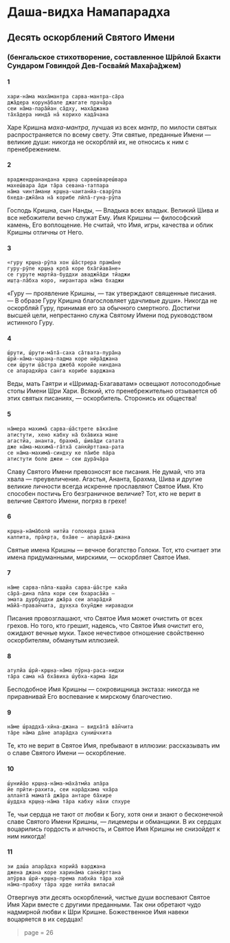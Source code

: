 # Даша-видха Намапарадха

## Десять оскорблений Святого Имени

### (бенгальское стихотворение, составленное Ш́рӣлой Бхакти Сундаром Говиндой Дев-Госва̄мӣ Маха̄ра̄джем)

#### 1

    хари-на̄ма маха̄мантра сарва-мантра-са̄ра
    джа̄дера корун̣а̄бале джагате прача̄ра
    сеи на̄ма-пара̄йан̣ са̄дху, маха̄джана
    та̄ха̄дера нинда̄ на̄ корихо када̄чана

Харе Кришна *маха-мантра*, лучшая из всех *мантр*, по милости святых распространяется по всему свету. Эти святые, преданные Имени — великие души: никогда не оскорбляй их, не относись к ним с пренебрежением.

#### 2

    враджендранандана кр̣ш̣н̣а сарвеш́вареш́вара
    махеш́вара а̄ди та̄ра севана-татпара
    на̄ма чинта̄ман̣и кр̣ш̣н̣а-чаитанйа-сварӯпа
    бхеда-джн̃а̄на на̄ корибе лӣла̄-гун̣а-рӯпа

Господь Кришна, сын Нанды, — Владыка всех владык. Великий Шива и все небожители вечно служат Ему. Имя Кришны — философский камень, Его воплощение. Не считай, что Имя, игры, качества и облик Кришны отличны от Него.

#### 3

    «гуру кр̣ш̣н̣а-рӯпа хон ш́а̄стрера прама̄н̣е
    гуру-рӯпе кр̣ш̣н̣а кр̣па̄ коре бха̄гйава̄не»
    се гуруте мартйа-буддхи аваджн̃а̄ди тйаджи
    иш̣т̣а-ла̄бха коро, нирантара на̄ма бхаджи

«Гуру — проявление Кришны, — так утверждают священные писания. — В образе Гуру Кришна благословляет удачливые души». Никогда не оскорбляй Гуру, принимая его за обычного смертного. Достигни высшей цели, непрестанно служа Святому Имени под руководством истинного Гуру.

#### 4

    ш́рути, ш́рути-ма̄та̄-саха са̄твата-пура̄н̣а
    ш́рӣ-на̄ма-чаран̣а-падма коре нӣра̄джана
    сеи ш́рути ш́а̄стра джеба̄ коройе ниндана
    се апарадхӣра сан̇га корибе варджана

Веды, мать Гаятри и «Шримад-Бхагаватам» освещают лотосоподобные стопы Имени Шри Хари. Всякий, кто пренебрежительно отзывается об этих святых писаниях, — оскорбитель. Сторонись их общества!

#### 5

    на̄мера махима̄ сарва-ш́а̄стрете ва̄кха̄не
    атистути, хено кабху на̄ бха̄виха мане
    агастйа, ананта, брахма̄, ш́ива̄ди сатата
    дже на̄ма-махима̄-га̄тха̄ сан̇кӣрттана-рата
    се на̄ма-махима̄-синдху ке па̄ибе па̄ра
    атистути боле джеи — сеи дура̄ча̄ра

Славу Святого Имени превозносят все писания. Не думай, что эта хвала — преувеличение. Агастья, Ананта, Брахма, Шива и другие великие личности всегда искренне прославляют Святое Имя. Кто способен постичь Его безграничное величие? Тот, кто не верит в величие Святого Имени, погряз в грехе!

#### 6

    кр̣ш̣н̣а-на̄ма̄болӣ нитйа голокера дхана
    калпита, пра̄кр̣та, бха̄ве — апара̄дхӣ-джана

Святые имена Кришны — вечное богатство Голоки. Тот, кто считает эти имена придуманными, мирскими, — оскорбляет Святое Имя.

#### 7

    на̄ме сарва-па̄па-кш̣айа сарва-ш́а̄стре кайа
    са̄ра̄-дина па̄па кори сеи бхараса̄йа —
    эмата дурбуддхи джа̄ра сеи апара̄дхӣ
    ма̄йа̄-праван̃чита, дух̣кха бхун̃дже ниравадхи

Писания провозглашают, что Святое Имя может очистить от всех грехов. Но того, кто грешит, надеясь, что Святое Имя очистит его, ожидают вечные муки. Такое нечестивое отношение свойственно оскорбителям, обманутым иллюзией.

#### 8

    атулйа ш́рӣ-кр̣ш̣н̣а-на̄ма пӯрн̣а-раса-нидхи
    та̄ра сама на̄ бха̄виха ш́убха-карма а̄ди

Бесподобное Имя Кришны — сокровищница экстаза: никогда не приравнивай Его воспевание к мирскому благочестию.

#### 9

    на̄ме ш́раддха̄-хӣна-джана — видха̄та̄ ва̄н̃чита
    та̄ре на̄ма да̄не апара̄дха суниш́чхита

Те, кто не верит в Святое Имя, пребывают в иллюзии: рассказывать им о славе Святого Имени — оскорбление.

#### 10

    ш́унийа̄о кр̣ш̣н̣а-на̄ма-ма̄ха̄тмйа апа̄ра
    йе прӣти-рахита, сеи нара̄дхама чха̄ра
    аллан̇та̄ мамата̄ джа̄ра антаре ба̄хире
    ш́уддха кр̣ш̣н̣а-на̄ма та̄ра кабху на̄хи спхуре

Те, чьи сердца не тают от любви к Богу, хотя они и знают о бесконечной славе Святого Имени Кришны, — лицемеры и обманщики. В их сердцах воцарились гордость и алчность, и Святое Имя Кришны не снизойдет к ним никогда!

#### 11

    эи даш́а апара̄дха корийа̄ варджана
    джена джана коре харина̄ма сан̇кӣрттана
    апӯрва ш́рӣ-кр̣ш̣н̣а-према лабхйа та̄ра хой
    на̄ма-прабху та̄ра хр̣де нитйа виласай

Отвергнув эти десять оскорблений, чистые души воспевают Святое Имя Хари вместе с другими преданными. Так они обретают чудо надмирной любви к Шри Кришне. Божественное Имя навеки воцаряется в их сердцах!


> page = 26